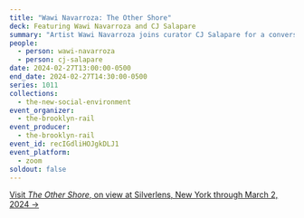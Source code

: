 ```yaml
---
title: "Wawi Navarroza: The Other Shore"
deck: Featuring Wawi Navarroza and CJ Salapare
summary: "Artist Wawi Navarroza joins curator CJ Salapare for a conversation. "
people:
  - person: wawi-navarroza
  - person: cj-salapare
date: 2024-02-27T13:00:00-0500
end_date: 2024-02-27T14:30:00-0500
series: 1011
collections:
  - the-new-social-environment
event_organizer:
  - the-brooklyn-rail
event_producer:
  - the-brooklyn-rail
event_id: recIGdliHOJgkDLJ1
event_platform:
  - zoom
soldout: false
---
```

[V﻿isit *The Other Shore*, on view at Silverlens, New York through March 2, 2024 →](https://www.silverlensgalleries.com/exhibitions/2024-01-11/the-other-shore)